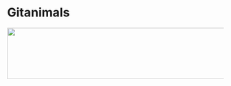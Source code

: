 # Gitanimals

<a href="https://github.com/devxb/gitanimals">
  <img
    src="https://render.gitanimals.org/lines/JuliaZakharova"
    width="600"
    height="120"
  />
</a>
